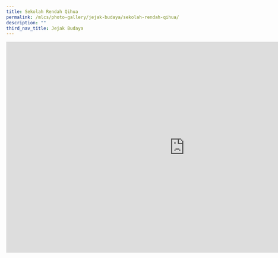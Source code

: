 ```yaml
---
title: Sekolah Rendah Qihua
permalink: /mlcs/photo-gallery/jejak-budaya/sekolah-rendah-qihua/
description: ""
third_nav_title: Jejak Budaya
---
```

<iframe allowfullscreen="true" height="569" width="960" frameborder="0" src="https://docs.google.com/presentation/d/e/2PACX-1vRmASM0tdqmraHh5Cdi42tpUaIrdWTkMQKoT6VMt7w0FQEuYYsFGeQ4Y8uWG6UkEJh1c34LB-3yMncT/embed?start=true&amp;loop=true&amp;delayms=5000"></iframe>